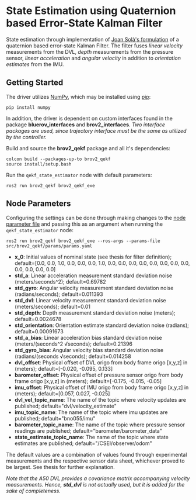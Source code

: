 # State Estimation using Quaternion based Error-State Kalman Filter
State estimation through implementation of [Joan Solà's formulation](https://arxiv.org/abs/1711.02508) of a quaternion based error-state Kalman Filter. The filter fuses *linear velocity* measurements from the DVL, *depth* measurements from the pressure sensor, *linear acceleration* and *angular velocity* in addition to *orientation estimates* from the IMU.

## Getting Started
The driver utilizes [NumPy](https://numpy.org/), which may be installed using [pip](https://pypi.org/project/pip/):
```
pip install numpy
```
In addition, the driver is dependent on custom interfaces found in the package **bluerov_interfaces** and **brov2_interfaces**. *Two interface packages are used, since trajectory interface must be the same as utilized by the controller.*

Build and source the **brov2_qekf** package and all it's dependencies:
```
colcon build --packages-up-to brov2_qekf
source install/setup.bash
```
Run the `qekf_state_estimator` node with default parameters:
```
ros2 run brov2_qekf brov2_qekf_exe
```

## Node Parameters
Configuring the settings can be done through making changes to the [node parameter file](params/params.yaml) and passing this as an argument when running the `qekf_state_estimator` node:
```
ros2 run brov2_qekf brov2_qekf_exe --ros-args --params-file src/brov2_qekf/params/params.yaml
```
* **x_0**: Initial values of nominal state (see thesis for filter definition); default=[0.0, 0.0, 1.0, 0.0, 0.0, 0.0, 1.0, 0.0, 0.0, 0.0, 0.0, 0.0, 0.0, 0.0, 0.0, 0.0, 0.0, 0.0, 0.0]
* **std_a**: Linear acceleration measurement standard deviation noise (meters/seconds^2); default=0.69782
* **std_gyro**: Angular velocity measurement standard deviation noise (radians/seconds); default=0.011393
* **std_dvl**: Linear velocity measurement standard deviation noise (meters/seconds); default=0.01
* **std_depth**: Depth measurement standard deviation noise (meters); default=0.0024678
* **std_orientation**: Orientation estimate standard deviation noise (radians); default=0.00091673
* **std_a_bias**: Linear acceleration bias standard deviation noise (meters/(seconds^2 √seconds); default=0.21396
* **std_gyro_bias**: Angular velocity bias standard deviation noise (radians/(seconds √seconds); default=0.014258
* **dvl_offset**: Physical offset of DVL origo from body frame origo [x,y,z] in (meters); default=[-0.020, -0.095, 0.133]
* **barometer_offset**: Physical offset of pressure sensor origo from body frame origo [x,y,z] in (meters); default=[-0.175, -0.015, -0.05]
* **imu_offset**: Physical offset of IMU origo from body frame origo [x,y,z] in (meters); default=[0.057, 0.027, -0.025]
* **dvl_vel_topic_name**: The name of the topic where velocity updates are published; default="dvl/velocity_estimate"
* **imu_topic_name**: The name of the topic where imu updates are published; default="bno055/imu"
* **barometer_topic_name**: The name of the topic where pressure sensor readings are published; default="barometer/barometer_data"
* **state_estimate_topic_name**: The name of the topic where state estimates are published; default="/CSEI/observer/odom"

The default values are a combination of values found through experimental measurements and the respective sensor data sheet, whichever proved to be largest. See thesis for further explanation.

*Note that the A50 DVL provides a covariance matrix accompanying velocity measurements. Hence, **std_dvl** is not actually used, but it is added for the sake of completeness.*